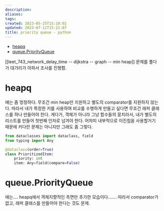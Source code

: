 ```yaml
---
description:
aliases: 
tags: 
created: 2023-05-25T15:10:01
updated: 2023-07-11T15:21:07
title: priority queue - python
---
```

- [heapq](https://docs.python.org/3/library/heapq.html#module-heapq)
- [queue.PriorityQueue](https://docs.python.org/3/library/queue.html#queue.PriorityQueue)

[[leet_743_network_delay_time -- dijkstra -- graph -- min heap]] 문제를 풀다가 대가리가 아파서 조사를 진행함.

# heapq
얘는 좀 멍청하다. 무조건 min heap만 지원하고 별도의 comparator를 지원하지 않는다. 따라서 내가 특정한 키를 사용하여 비교를 수행하게 만들고 싶다면 무조건 래퍼 클래스를 하나 만들어야 한다. 게다가, 객체가 아니라 그냥 함수들의 뭉치라서, 내가 별도의 리스트를 만들어 첫번째 인자로 넘겨야 한다. 어차피 내부적으로 이진힙을 사용할거기 때문에 커다란 문제는 아니지만 그래도 좀 그렇다.

```python
from dataclasses import dataclass, field
from typing import Any

@dataclass(order=True)
class PrioritizedItem:
    priority: int
    item: Any=field(compare=False)
```

# queue.PriorityQueue
얘는.... heapq에서 객체지향적인 측면만 추가한 모습이다....... 따라서 comparator가 없고, 래퍼 클래스를 만들어야 한다는 것도 문제.